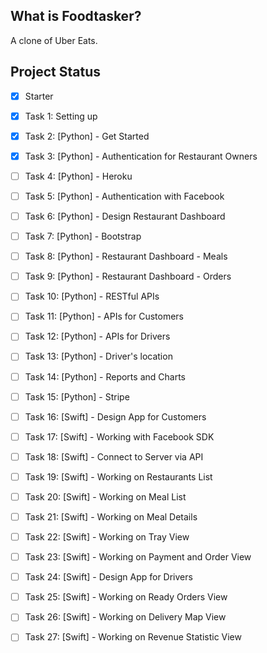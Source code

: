 ## What is Foodtasker?

A clone of Uber Eats.

## Project Status

- [X] Starter

- [X] Task 1: Setting up

- [X] Task 2: [Python] - Get Started

- [X] Task 3: [Python] - Authentication for Restaurant Owners

- [ ] Task 4: [Python] - Heroku

- [ ] Task 5: [Python] - Authentication with Facebook

- [ ] Task 6: [Python] - Design Restaurant Dashboard

- [ ] Task 7: [Python] - Bootstrap

- [ ] Task 8: [Python] - Restaurant Dashboard - Meals

- [ ] Task 9: [Python] - Restaurant Dashboard - Orders

- [ ] Task 10: [Python] - RESTful APIs

- [ ] Task 11: [Python] - APIs for Customers

- [ ] Task 12: [Python] - APIs for Drivers

- [ ] Task 13: [Python] - Driver's location

- [ ] Task 14: [Python] - Reports and Charts

- [ ] Task 15: [Python] - Stripe

- [ ] Task 16: [Swift] - Design App for Customers

- [ ] Task 17: [Swift] - Working with Facebook SDK

- [ ] Task 18: [Swift] - Connect to Server via API

- [ ] Task 19: [Swift] - Working on Restaurants List

- [ ] Task 20: [Swift] - Working on Meal List

- [ ] Task 21: [Swift] - Working on Meal Details

- [ ] Task 22: [Swift] - Working on Tray View

- [ ] Task 23: [Swift] - Working on Payment and Order View

- [ ] Task 24: [Swift] - Design App for Drivers

- [ ] Task 25: [Swift] - Working on Ready Orders View

- [ ] Task 26: [Swift] - Working on Delivery Map View

- [ ] Task 27: [Swift] - Working on Revenue Statistic View